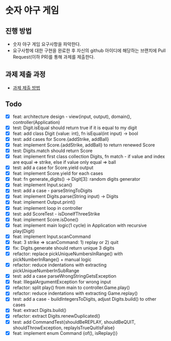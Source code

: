 # 숫자 야구 게임

## 진행 방법

* 숫자 야구 게임 요구사항을 파악한다.
* 요구사항에 대한 구현을 완료한 후 자신의 github 아이디에 해당하는 브랜치에 Pull Request(이하 PR)를 통해 과제를 제출한다.

## 과제 제출 과정

* [과제 제출 방법](https://github.com/next-step/nextstep-docs/tree/master/precourse)

## Todo

- [x] feat: architecture design - view(input, output), domain(), controller(Application)
- [x] test: Digit.isEqual should return true if it is equal to my digit
- [x] feat: add class Digit {value: int}, fn isEqual(int input) -> bool
- [x] test: add cases for Score.{addStrike, addBall}
- [x] feat: implement Score.{addStrike, addBall} to return renewed Score
- [x] test: Digits.match should return Score
- [x] feat: implement first class collection Digits, fn match - if value and index are equal => strike, else if value
  only equal => ball
- [x] test: add a case for Score.yield output
- [x] feat: implement Score.yield for each cases
- [x] feat: fn generate_digits() -> Digit[3]: random digits generator
- [x] feat: implement Input.scan()
- [x] test: add a case - parseStringToDigits
- [x] feat: implement Digits.parse(String input) -> Digits
- [x] feat: implement Output.print()
- [x] feat: implement loop in controller
- [x] test: add ScoreTest - isDoneIfThreeStrike
- [x] feat: implement Score.isDone()
- [x] feat: implement main logic(1 cycle) in Application with recursive play(Digit)
- [x] feat: implement Input.scanCommand
- [x] feat: 3 strike => scanCommand: 1) replay or 2) quit
- [x] fix: Digits.generate should return unique 3 digits
- [x] refactor: replace pickUniqueNumbersInRange() with pickNumberInRange() + manual logic
- [x] refactor: reduce indentations with extracting pickUniqueNumberInSubRange
- [x] test: add a case parseWrongStringGetsException
- [x] feat: IllegalArgumentException for wrong input
- [x] refactor: split play() from main to controller.Game.play()
- [x] refactor: reduce indentations with extracting Game.replay()
- [x] test: add a case - buildIntegersToDigits, adjust Digits.build() to other cases
- [x] feat: extract Digits.build()
- [x] refactor: extract Digits.renewDuplicated()
- [x] test: add CommandTest{shouldBeREPLAY, shouldBeQUIT, shouldThrowException, replayIsTrueQuitIsFalse}
- [x] feat: implement enum Command {of(), isReplay()}
